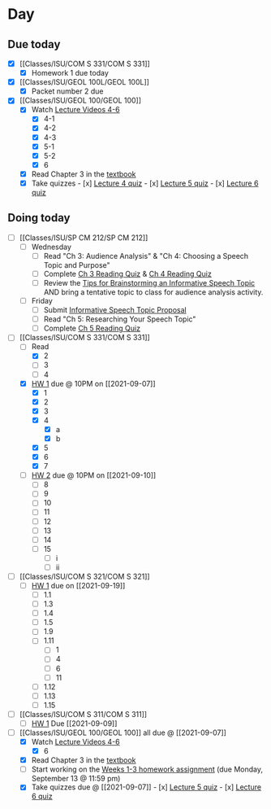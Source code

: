 

# Day 

## Due today

- [x] [[Classes/ISU/COM S 331/COM S 331]]
	- [x] Homework 1 due today
- [x]  [[Classes/ISU/GEOL 100L/GEOL 100L]]
	- [x]  Packet number 2 due
- [x] [[Classes/ISU/GEOL 100/GEOL 100]]
	- [x] Watch [Lecture Videos 4-6](https://canvas.iastate.edu/courses/82791/pages/week-2-lecture-videos)
		- [x] 4-1
		- [x] 4-2
		- [x] 4-3
		- [x] 5-1
		- [x] 5-2
		- [x] 6
	- [x]  Read Chapter 3 in the [textbook](https://canvas.iastate.edu/courses/82791/external_tools/4157)
	- [x]    Take quizzes
		- [x]  [Lecture 4 quiz](https://canvas.iastate.edu/courses/82791/quizzes/343715)
		- [x]  [Lecture 5 quiz](https://canvas.iastate.edu/courses/82791/quizzes/343716)
		- [x]  [Lecture 6 quiz](https://canvas.iastate.edu/courses/82791/quizzes/343717)

## Doing today

- [ ] [[Classes/ISU/SP CM 212/SP CM 212]]
	- [ ] Wednesday
		- [ ]  Read "Ch 3: Audience Analysis" & "Ch 4: Choosing a Speech Topic and Purpose"
		- [ ]  Complete [Ch 3 Reading Quiz](https://canvas.iastate.edu/courses/84042/modules/496017 "[WEEK 3] Informative Unit: topics, audience analysis, & research, Sept 6-10") & [Ch 4 Reading Quiz](https://canvas.iastate.edu/courses/84042/modules/496034 "[WEEK 4] Informative Unit: supporting materials, organization, & citations, Sept 13-17") 
		- [ ]   Review the [Tips for Brainstorming an Informative Speech Topic](https://canvas.iastate.edu/courses/84042/pages/brainstorming-tips-for-informative-speech-topic "Brainstorming Tips for Informative Speech Topic") AND bring a tentative topic to class for audience analysis activity.
	- [ ]   Friday
		- [ ]   Submit [Informative Speech Topic Proposal](https://canvas.iastate.edu/courses/84042/assignments/1475185 "Informative Speech Topic Proposal")
		- [ ]   Read "Ch 5: Researching Your Speech Topic"
		- [ ]   Complete [Ch 5 Reading Quiz](https://canvas.iastate.edu/courses/84042/modules/496017 "[WEEK 3] Informative Unit: topics, audience analysis, & research, Sept 6-10")

- [ ] [[Classes/ISU/COM S 331/COM S 331]]
	- [ ] Read
		- [x] 2
		- [ ] 3
		- [ ] 4
	- [x] [HW 1](https://canvas.iastate.edu/courses/86358/assignments/1529811) due @ 10PM on [[2021-09-07]]
		- [x] 1
		- [x] 2
		- [x] 3
		- [x] 4
			- [x] a
			- [x] b
		- [x] 5
		- [x] 6
		- [x] 7
	- [ ] [HW 2](https://canvas.iastate.edu/courses/86358/assignments/1534098) due @ 10PM on [[2021-09-10]]
		- [ ] 8
		- [ ] 9
		- [ ] 10
		- [ ] 11
		- [ ] 12
		- [ ] 13
		- [ ] 14
		- [ ] 15
			- [ ] i
			- [ ] ii
- [ ]  [[Classes/ISU/COM S 321/COM S 321]]
	- [ ]  [HW 1](https://canvas.iastate.edu/courses/85891/quizzes/360189) due on [[2021-09-19]]
		- [ ]  1.1
		- [ ]  1.3
		- [ ]  1.4
		- [ ]  1.5
		- [ ]  1.9
		- [ ]  1.11
			- [ ]  1
			- [ ]  4
			- [ ]  6
			- [ ]  11
		- [ ]  1.12
		- [ ]  1.13
		- [ ]  1.15
- [ ]  [[Classes/ISU/COM S 311/COM S 311]]
	- [ ] [HW 1](https://canvas.iastate.edu/courses/84877/assignments/1533017?module_item_id=3995109) Due [[2021-09-09]]
- [ ] [[Classes/ISU/GEOL 100/GEOL 100]] all due @ [[2021-09-07]]
	- [x] Watch [Lecture Videos 4-6](https://canvas.iastate.edu/courses/82791/pages/week-2-lecture-videos)
		- [x] 6
	- [x]  Read Chapter 3 in the [textbook](https://canvas.iastate.edu/courses/82791/external_tools/4157)
	- [ ]   Start working on the [Weeks 1-3 homework assignment](https://canvas.iastate.edu/courses/82791/quizzes/343324 "Weeks 1-3 Homework") (due Monday, September 13 @ 11:59 pm)
	- [x]    Take quizzes due @ [[2021-09-07]]
		- [x]  [Lecture 5 quiz](https://canvas.iastate.edu/courses/82791/quizzes/343716)
		- [x]  [Lecture 6 quiz](https://canvas.iastate.edu/courses/82791/quizzes/343717)